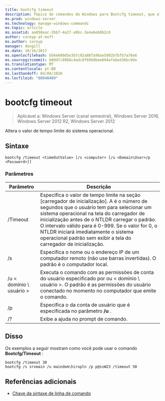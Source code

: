 ```yaml
---
title: bootcfg timeout
description: Tópico de comandos do Windows para Bootcfg timeout, que altera o valor de tempo limite do sistema operacional.
ms.prod: windows-server
ms.technology: manage-windows-commands
ms.topic: article
ms.assetid: aa858eac-2bb7-4a27-a9bc-3e4a6eb8b2c6
author: coreyp-at-msft
ms.author: coreyp
manager: dongill
ms.date: 10/16/2017
ms.openlocfilehash: b56e609d5e3b7c92a887a98ae5d02bfbfb7a78e6
ms.sourcegitcommit: b00d7c8968c4adc8f699dbee694afe6ed36bc9de
ms.translationtype: MT
ms.contentlocale: pt-BR
ms.lasthandoff: 04/08/2020
ms.locfileid: "80848489"
---
```

# <a name="bootcfg-timeout"></a>bootcfg timeout

>Aplicável a: Windows Server (canal semestral), Windows Server 2016, Windows Server 2012 R2, Windows Server 2012

Altera o valor de tempo limite do sistema operacional.

## <a name="syntax"></a>Sintaxe

```
bootcfg /timeout <timeOutValue> [/s <computer> [/u <Domain\User>/p <Password>]]
```

### <a name="parameters"></a>Parâmetros


|        Parâmetro        |                                                                                                                                                                                  Descrição                                                                                                                                                                                   |
|-------------------------|--------------------------------------------------------------------------------------------------------------------------------------------------------------------------------------------------------------------------------------------------------------------------------------------------------------------------------------------------------------------------------|
| /Timeout <timeOutValue> | Especifica o valor de tempo limite na seção [carregador de inicialização]. A <timeOutValue> é o número de segundos que o usuário tem para selecionar um sistema operacional na tela do carregador de inicialização antes de o NTLDR carregar o padrão. O intervalo válido para <timeOutValue> é 0-999. Se o valor for 0, o NTLDR iniciará imediatamente o sistema operacional padrão sem exibir a tela do carregador de inicialização. |
|      /s <computer>      |                                                                                                                               Especifica o nome ou o endereço IP de um computador remoto (não use barras invertidas). O padrão é o computador local.                                                                                                                               |
|    /u < domínio \ usuário >     |                                                                                       Executa o comando com as permissões de conta do usuário especificado por <User> ou < domínio \ usuário >. O padrão é as permissões do usuário conectado no momento no computador que emite o comando.                                                                                        |
|      /p <Password>      |                                                                                                                                            Especifica o <Password> da conta de usuário que é especificada no parâmetro **/u** .                                                                                                                                             |
|           /?            |                                                                                                                                                                      Exibe a ajuda no prompt de comando.                                                                                                                                                                      |

## <a name="examples"></a><a name=BKMK_examples></a>Disso
Os exemplos a seguir mostram como você pode usar o comando **Bootcfg/Timeout** :
```
bootcfg /timeout 30
bootcfg /s srvmain /u maindom\hiropln /p p@ssW23 /timeout 50
```
## <a name="additional-references"></a>Referências adicionais
- [Chave da sintaxe de linha de comando](command-line-syntax-key.md)
